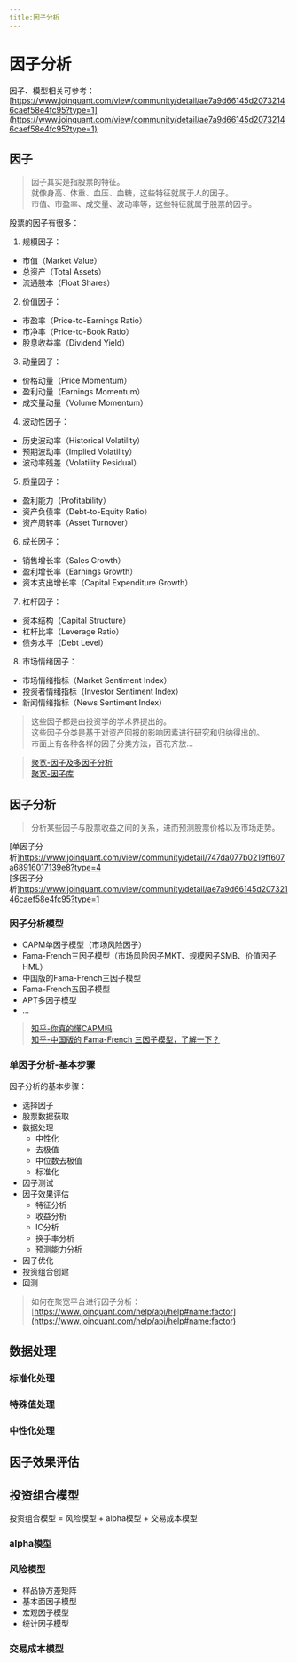 ```yaml
---
title:因子分析
---
```


# 因子分析

因子、模型相关可参考：[https://www.joinquant.com/view/community/detail/ae7a9d66145d20732146caef58e4fc95?type=1](https://www.joinquant.com/view/community/detail/ae7a9d66145d20732146caef58e4fc95?type=1)

## 因子

> 因子其实是指股票的特征。  
> 就像身高、体重、血压、血糖，这些特征就属于人的因子。  
> 市值、市盈率、成交量、波动率等，这些特征就属于股票的因子。

股票的因子有很多：
1. 规模因子：
- 市值（Market Value）
- 总资产（Total Assets）
- 流通股本（Float Shares）

2. 价值因子：
- 市盈率（Price-to-Earnings Ratio）
- 市净率（Price-to-Book Ratio）
- 股息收益率（Dividend Yield）

3. 动量因子：
- 价格动量（Price Momentum）
- 盈利动量（Earnings Momentum）
- 成交量动量（Volume Momentum）

4. 波动性因子：
- 历史波动率（Historical Volatility）
- 预期波动率（Implied Volatility）
- 波动率残差（Volatility Residual）

5. 质量因子：
- 盈利能力（Profitability）
- 资产负债率（Debt-to-Equity Ratio）
- 资产周转率（Asset Turnover）

6. 成长因子：
- 销售增长率（Sales Growth）
- 盈利增长率（Earnings Growth）
- 资本支出增长率（Capital Expenditure Growth）

7. 杠杆因子：
- 资本结构（Capital Structure）
- 杠杆比率（Leverage Ratio）
- 债务水平（Debt Level）

8. 市场情绪因子：
- 市场情绪指标（Market Sentiment Index）
- 投资者情绪指标（Investor Sentiment Index）
- 新闻情绪指标（News Sentiment Index）

> 这些因子都是由投资学的学术界提出的。  
> 这些因子分类是基于对资产回报的影响因素进行研究和归纳得出的。  
> 市面上有各种各样的因子分类方法，百花齐放...

> [聚宽-因子及多因子分析](https://www.joinquant.com/view/community/detail/5535e9ae3e551e132aa441219a71999d)  
> [聚宽-因子库](https://www.joinquant.com/help/api/help#factor_values:%E8%8E%B7%E5%8F%96%E5%9B%A0%E5%AD%90%E5%80%BC)

## 因子分析

> 分析某些因子与股票收益之间的关系，进而预测股票价格以及市场走势。

[单因子分析]<https://www.joinquant.com/view/community/detail/747da077b0219ff607a68916017139e8?type=4>  
[多因子分析]<https://www.joinquant.com/view/community/detail/ae7a9d66145d20732146caef58e4fc95?type=1>

### 因子分析模型

* CAPM单因子模型（市场风险因子）
* Fama-French三因子模型（市场风险因子MKT、规模因子SMB、价值因子HML）
* 中国版的Fama-French三因子模型
* Fama-French五因子模型
* APT多因子模型
* ...

> [知乎-你真的懂CAPM吗](https://zhuanlan.zhihu.com/p/255207929?utm_id=0)  
> [知乎-中国版的 Fama-French 三因子模型，了解一下？](https://zhuanlan.zhihu.com/p/48728998)


### 单因子分析-基本步骤

因子分析的基本步骤：
* 选择因子
* 股票数据获取
* 数据处理
    * 中性化
    * 去极值
    * 中位数去极值
    * 标准化
* 因子测试
* 因子效果评估
    * 特征分析
    * 收益分析
    * IC分析
    * 换手率分析
    * 预测能力分析
* 因子优化
* 投资组合创建
* 回测

> 如何在聚宽平台进行因子分析：[https://www.joinquant.com/help/api/help#name:factor](https://www.joinquant.com/help/api/help#name:factor)


## 数据处理

### 标准化处理

### 特殊值处理

### 中性化处理


## 因子效果评估





## 投资组合模型

投资组合模型 = 风险模型 + alpha模型 + 交易成本模型

### alpha模型


### 风险模型

* 样品协方差矩阵
* 基本面因子模型
* 宏观因子模型
* 统计因子模型

### 交易成本模型 